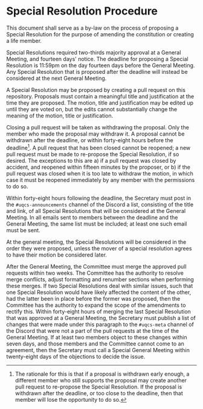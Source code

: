 # Special Resolution Procedure

This document shall serve as a by-law on the process of proposing a Special Resolution for the purpose of amending the constitution or creating a life member.

Special Resolutions required two-thirds majority approval at a General Meeting, and fourteen days' notice. The deadline for proposing a Special Resolution is 11:59pm on the day fourteen days before the General Meeting. Any Special Resolution that is proposed after the deadline will instead be considered at the next General Meeting.

A Special Resolution may be proposed by creating a pull request on this repository. Proposals must contain a meaningful title and justification at the time they are proposed. The motion, title and justification may be edited up until they are voted on, but the edits cannot substantially change the meaning of the motion, title or justification.

Closing a pull request will be taken as withdrawing the proposal. Only the member who made the proposal may withdraw it. A proposal cannot be withdrawn after the deadline, or within forty-eight hours before the deadline[^1]. A pull request that has been closed cannot be reopened; a new pull request must be made to re-propose the Special Resolution, if so desired. The exceptions to this are a) if a pull request was closed by accident, and reopened within fifteen minutes by the proposer, or b) if the pull request was closed when it is too late to withdraw the motion, in which case it must be reopened immediately by any member with the permissions to do so.

Within forty-eight hours following the deadline, the Secretary must post in the `#uqcs-announcements` channel of the Discord a list, consisting of the title and link, of all Special Resolutions that will be considered at the General Meeting. In all emails sent to members between the deadline and the General Meeting, the same list must be included; at least one such email must be sent.

At the general meeting, the Special Resolutions will be considered in the order they were proposed, unless the mover of a special resolution agrees to have their motion be considered later.

After the General Meeting, the Committee must merge the approved pull requests within two weeks. The Committee has the authority to resolve merge conflicts, adjust formatting and renumber sections when performing these merges. If two Special Resolutions deal with similar issues, such that one Special Resolution would have likely affected the content of the other, had the latter been in place before the former was proposed, then the Committee has the authority to expand the scope of the amendments to rectify this. Within forty-eight hours of merging the last Special Resolution that was approved at a General Meeting, the Secretary must publish a list of changes that were made under this paragraph to the `#uqcs-meta` channel of the Discord that were not a part of the pull requests at the time of the General Meeting. If at least two members object to these changes within seven days, and those members and the Committee cannot come to an agreement, then the Secretary must call a Special General Meeting within twenty-eight days of the objections to decide the issue.

[^1]: The rationale for this is that if a proposal is withdrawn early enough, a different member who still supports the proposal may create another pull request to re-propose the Special Resolution. If the proposal is withdrawn after the deadline, or too close to the deadline, then that member will lose the opportunity to do so.
